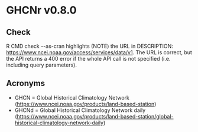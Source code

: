 # GHCNr v0.8.0

## Check
R CMD check --as-cran highlights (NOTE) the URL in DESCRIPTION: <https://www.ncei.noaa.gov/access/services/data/v1>.
The URL is correct, but the API returns a 400 error if the whole API call is not specified (i.e. including query parameters).

## Acronyms

  - GHCN = Global Historical Climatology Network (<https://www.ncei.noaa.gov/products/land-based-station>)
  - GHCNd = Global Historical Climatology Network daily (<https://www.ncei.noaa.gov/products/land-based-station/global-historical-climatology-network-daily>)
